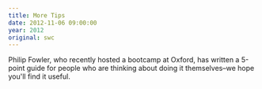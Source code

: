 ```yaml
---
title: More Tips
date: 2012-11-06 09:00:00
year: 2012
original: swc
---
```


Philip Fowler, who recently hosted a bootcamp at Oxford, has written a 5-point guide for people who are thinking about doing it themselves–we hope you'll find it useful.

